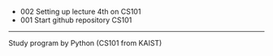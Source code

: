 - 002 Setting up lecture 4th on CS101
- 001 Start github repository CS101
-------------------------------------------
Study program by Python (CS101 from KAIST)
